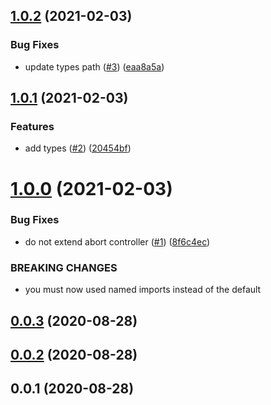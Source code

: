 ## [1.0.2](https://github.com/achingbrain/native-abort-controller/compare/v1.0.1...v1.0.2) (2021-02-03)


### Bug Fixes

* update types path ([#3](https://github.com/achingbrain/native-abort-controller/issues/3)) ([eaa8a5a](https://github.com/achingbrain/native-abort-controller/commit/eaa8a5aa71c206970a8cd7b3c38475008e9cffd6))



## [1.0.1](https://github.com/achingbrain/native-abort-controller/compare/v1.0.0...v1.0.1) (2021-02-03)


### Features

* add types ([#2](https://github.com/achingbrain/native-abort-controller/issues/2)) ([20454bf](https://github.com/achingbrain/native-abort-controller/commit/20454bff4480e5d14d0e593d1d623cc4b15eb7f2))



# [1.0.0](https://github.com/achingbrain/native-abort-controller/compare/v0.0.3...v1.0.0) (2021-02-03)


### Bug Fixes

* do not extend abort controller ([#1](https://github.com/achingbrain/native-abort-controller/issues/1)) ([8f6c4ec](https://github.com/achingbrain/native-abort-controller/commit/8f6c4ec088c516d6844a87e1cd19ef094ae9be3b))


### BREAKING CHANGES

* you must now used named imports instead of the default



<a name="0.0.3"></a>
## [0.0.3](https://github.com/achingbrain/native-abort-controller/compare/v0.0.2...v0.0.3) (2020-08-28)



<a name="0.0.2"></a>
## [0.0.2](https://github.com/achingbrain/native-abort-controller/compare/v0.0.1...v0.0.2) (2020-08-28)



<a name="0.0.1"></a>
## 0.0.1 (2020-08-28)



